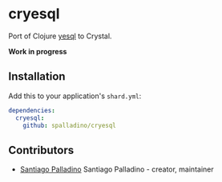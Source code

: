 # cryesql

Port of Clojure [yesql](https://github.com/krisajenkins/yesql) to Crystal.

**Work in progress**

## Installation

Add this to your application's `shard.yml`:

```yaml
dependencies:
  cryesql:
    github: spalladino/cryesql
```

## Contributors

- [Santiago Palladino](https://github.com/spalladino) Santiago Palladino - creator, maintainer
